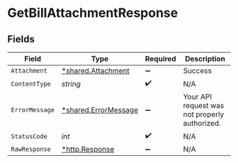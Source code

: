 # GetBillAttachmentResponse


## Fields

| Field                                                       | Type                                                        | Required                                                    | Description                                                 |
| ----------------------------------------------------------- | ----------------------------------------------------------- | ----------------------------------------------------------- | ----------------------------------------------------------- |
| `Attachment`                                                | [*shared.Attachment](../../models/shared/attachment.md)     | :heavy_minus_sign:                                          | Success                                                     |
| `ContentType`                                               | *string*                                                    | :heavy_check_mark:                                          | N/A                                                         |
| `ErrorMessage`                                              | [*shared.ErrorMessage](../../models/shared/errormessage.md) | :heavy_minus_sign:                                          | Your API request was not properly authorized.               |
| `StatusCode`                                                | *int*                                                       | :heavy_check_mark:                                          | N/A                                                         |
| `RawResponse`                                               | [*http.Response](https://pkg.go.dev/net/http#Response)      | :heavy_minus_sign:                                          | N/A                                                         |
